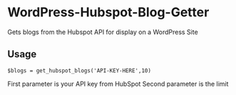 # WordPress-Hubspot-Blog-Getter
Gets blogs from the Hubspot API for display on a WordPress Site

## Usage
`$blogs = get_hubspot_blogs('API-KEY-HERE',10)`

First parameter is your API key from HubSpot
Second parameter is the limit